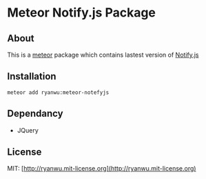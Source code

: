 # Meteor Notify.js Package

## About

This is a [meteor](https://www.meteor.com/) package which contains lastest version of [Notify.js](https://github.com/jpillora/notifyjs)


## Installation
```
meteor add ryanwu:meteor-notefyjs
```

## Dependancy
* JQuery

## License

MIT: [http://ryanwu.mit-license.org](http://ryanwu.mit-license.org)
